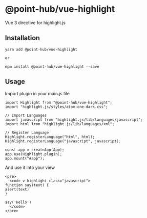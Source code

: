 # @point-hub/vue-highlight

Vue 3 directive for highlight.js

## Installation
```
yarn add @point-hub/vue-highlight

or

npm install @point-hub/vue-highlight --save
```

## Usage
Import plugin in your main.js file
```
import Highlight from "@point-hub/vue-highlight";
import "highlight.js/styles/atom-one-dark.css";

// Import Languages
import javascript from "highlight.js/lib/languages/javascript";
import html from "highlight.js/lib/languages/xml";

// Register Language
Highlight.registerLanguage("html", html);
Highlight.registerLanguage("javascript", javascript);

const app = createApp(App);
app.use(Highlight.plugin);
app.mount("#app");
```

And use it into your view
```
<pre>
  <code v-highlight class="javascript">
function say(text) {
alert(text)
}

say('Hello')
  </code>
</pre>
```